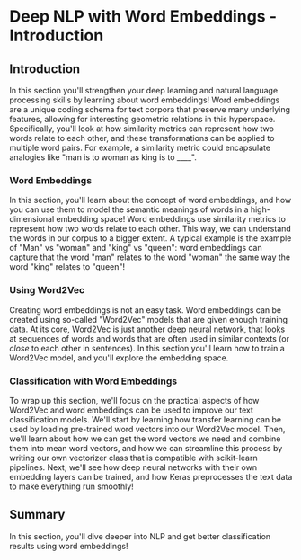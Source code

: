 
# Deep NLP with Word Embeddings - Introduction

## Introduction

In this section you'll strengthen your deep learning and natural language processing skills by learning about word embeddings! Word embeddings are a unique coding schema for text corpora that preserve many underlying features, allowing for interesting geometric relations in this hyperspace. Specifically, you'll look at how similarity metrics can represent how two words relate to each other, and these transformations can be applied to multiple word pairs. For example, a similarity metric could encapsulate analogies like "man is to woman as king is to ____". 


### Word Embeddings

In this section, you'll learn about the concept of word embeddings, and how you can use them to model the semantic meanings of words in a high-dimensional embedding space! Word embeddings use similarity metrics to represent how two words relate to each other. This way, we can understand the words in our corpus to a bigger extent. A typical example is the example of "Man" vs "woman" and "king" vs "queen": word embeddings can capture that the word "man" relates to the word "woman" the same way the word "king" relates to "queen"!


### Using Word2Vec

Creating word embeddings is not an easy task. Word embeddings can be created using so-called "Word2Vec" models that are  given enough training data. At its core, Word2Vec is just another deep neural network, that looks at sequences of words and words that are often used in similar contexts (or *close* to each other in sentences). In this section you'll learn how to train a Word2Vec model, and you'll explore the embedding space.


### Classification with Word Embeddings

To wrap up this section, we'll focus on the practical aspects of how Word2Vec and word embeddings can be used to improve our text classification models. We'll start by learning how transfer learning can be used by loading pre-trained word vectors into our Word2Vec model. Then, we'll learn about how we can get the word vectors we need and combine them into mean word vectors, and how we can streamline this process by writing our own vectorizer class that is compatible with scikit-learn pipelines. Next, we'll see how deep neural networks with their own embedding layers can be trained, and how Keras preprocesses the text data to make everything run smoothly!


## Summary

In this section, you'll dive deeper into NLP and get better classification results using word embeddings!
